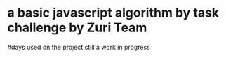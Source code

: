 # a basic javascript algorithm by task challenge by Zuri Team

#days used on the project
still a work in progress